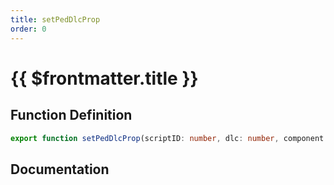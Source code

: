 ```yaml
---
title: setPedDlcProp
order: 0
---
```


# {{ $frontmatter.title }}

## Function Definition

```ts
export function setPedDlcProp(scriptID: number, dlc: number, component: number, drawable: number, texture: number): void;
```

## Documentation

<!--@include: ./parts/setPedDlcProp.md-->
